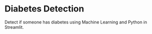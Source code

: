 # Diabetes Detection
Detect if someone has diabetes using Machine Learning and Python in Streamlit.
